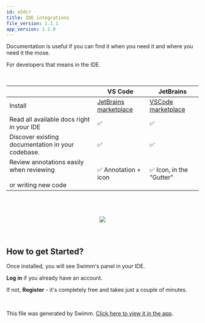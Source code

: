 ```yaml
---
id: o5dcr
title: IDE integrations
file_version: 1.1.1
app_version: 1.1.0
---
```


Documentation is useful if you can find it when you need it and where you need it the mose.

For developers that means in the IDE.

<br/>

|<br/>                                                               |VS Code                                                                  |JetBrains                                                                            |
|--------------------------------------------------------------------|-------------------------------------------------------------------------|-------------------------------------------------------------------------------------|
|Install                                                             |[JetBrains marketplace](https://plugins.jetbrains.com/plugin/20716-swimm)|[VSCode marketplace](https://marketplace.visualstudio.com/items?itemName=Swimm.swimm)|
|Read all available docs right in your IDE                           |✅                                                                        |✅                                                                                    |
|Discover existing documentation in your codebase.                   |✅                                                                        |✅                                                                                    |
|Review annotations easily when reviewing<br/><br>or writing new code|✅ Annotation + icon                                                      |✅ Icon, in the "Gutter"                                                              |

<br/>

<br/>

<br/>

<div align="center"><img src="https://firebasestorage.googleapis.com/v0/b/swimm-dev-content/o/repositories%2FZ2l0aHViJTNBJTNBdG9kbyUzQSUzQVlvc3NpU2FhZGk%3D%2Fdddd8072-1162-4d8d-8a83-032296db4e46.png?alt=media&token=4b7ff4c6-9126-4745-a011-c438aec0f0a7" style="width:'100%'"/></div>

<br/>

<br/>

## How to get Started?

Once installed, you will see Swimm's panel in your IDE.

**Log in** if you already have an account.

If not, **Register** - it's completely free and takes just a couple of minutes.

<br/>

This file was generated by Swimm. [Click here to view it in the app](https://swimm-web-app.web.app/repos/Z2l0aHViJTNBJTNBdG9kbyUzQSUzQVlvc3NpU2FhZGk=/docs/o5dcr).
